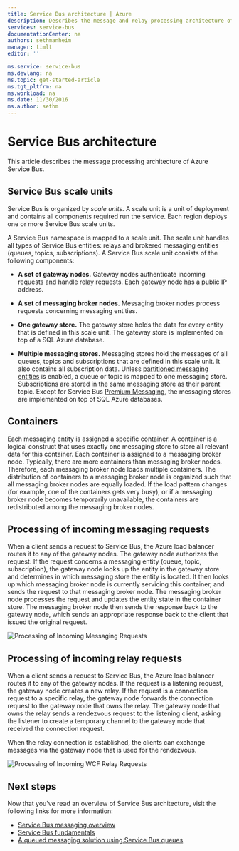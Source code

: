 ```yaml
---
title: Service Bus architecture | Azure
description: Describes the message and relay processing architecture of Azure Service Bus.
services: service-bus
documentationCenter: na
authors: sethmanheim
manager: timlt
editor: ''

ms.service: service-bus
ms.devlang: na
ms.topic: get-started-article
ms.tgt_pltfrm: na
ms.workload: na
ms.date: 11/30/2016
ms.author: sethm
---
```


# Service Bus architecture

This article describes the message processing architecture of Azure Service Bus.

## Service Bus scale units

Service Bus is organized by *scale units*. A scale unit is a unit of deployment and contains all components required run the service. Each region deploys one or more Service Bus scale units.

A Service Bus namespace is mapped to a scale unit. The scale unit handles all types of Service Bus entities: relays and brokered messaging entities (queues, topics, subscriptions). A Service Bus scale unit consists of the following components:

- **A set of gateway nodes.** Gateway nodes authenticate incoming requests and handle relay requests. Each gateway node has a public IP address.

- **A set of messaging broker nodes.** Messaging broker nodes process requests concerning messaging entities.

- **One gateway store.** The gateway store holds the data for every entity that is defined in this scale unit. The gateway store is implemented on top of a SQL Azure database.

- **Multiple messaging stores.** Messaging stores hold the messages of all queues, topics and subscriptions that are defined in this scale unit. It also contains all subscription data. Unless [partitioned messaging entities](./service-bus-partitioning.md) is enabled, a queue or topic is mapped to one messaging store. Subscriptions are stored in the same messaging store as their parent topic. Except for Service Bus [Premium Messaging](./service-bus-premium-messaging.md), the messaging stores are implemented on top of SQL Azure databases.

## Containers

Each messaging entity is assigned a specific container. A container is a logical construct that uses exactly one messaging store to store all relevant data for this container. Each container is assigned to a messaging broker node. Typically, there are more containers than messaging broker nodes. Therefore, each messaging broker node loads multiple containers. The distribution of containers to a messaging broker node is organized such that all messaging broker nodes are equally loaded. If the load pattern changes (for example, one of the containers gets very busy), or if a messaging broker node becomes temporarily unavailable, the containers are redistributed among the messaging broker nodes.

## Processing of incoming messaging requests

When a client sends a request to Service Bus, the Azure load balancer routes it to any of the gateway nodes. The gateway node authorizes the request. If the request concerns a messaging entity (queue, topic, subscription), the gateway node looks up the entity in the gateway store and determines in which messaging store the entity is located. It then looks up which messaging broker node is currently servicing this container, and sends the request to that messaging broker node. The messaging broker node processes the request and updates the entity state in the container store. The messaging broker node then sends the response back to the gateway node, which sends an appropriate response back to the client that issued the original request.

![Processing of Incoming Messaging Requests](./media/service-bus-architecture/IC690644.png)

## Processing of incoming relay requests

When a client sends a request to Service Bus, the Azure load balancer routes it to any of the gateway nodes. If the request is a listening request, the gateway node creates a new relay. If the request is a connection request to a specific relay, the gateway node forwards the connection request to the gateway node that owns the relay. The gateway node that owns the relay sends a rendezvous request to the listening client, asking the listener to create a temporary channel to the gateway node that received the connection request.

When the relay connection is established, the clients can exchange messages via the gateway node that is used for the rendezvous.

![Processing of Incoming WCF Relay Requests](./media/service-bus-architecture/IC690645.png)

## Next steps
Now that you've read an overview of Service Bus architecture, visit the following links for more information:

- [Service Bus messaging overview](./service-bus-messaging-overview.md)
- [Service Bus fundamentals](./service-bus-fundamentals-hybrid-solutions.md)
- [A queued messaging solution using Service Bus queues](./service-bus-dotnet-multi-tier-app-using-service-bus-queues.md)